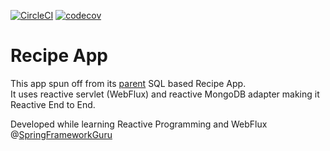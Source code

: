 [![CircleCI](https://circleci.com/gh/kamranalinitb/spring5-mongo-recipe-app.svg?style=shield)](https://circleci.com/gh/kamranalinitb/spring5-mongo-recipe-app)  [![codecov](https://codecov.io/gh/kamranalinitb/spring5-mongo-recipe-app/branch/master/graph/badge.svg)](https://codecov.io/gh/kamranalinitb/spring5-mongo-recipe-app)

# Recipe App

This app spun off from its [parent](https://github.com/kamranalinitb/spring5-recipe-app) SQL based Recipe App.  
It uses reactive servlet (WebFlux) and reactive MongoDB adapter making it Reactive End to End.

Developed while learning Reactive Programming and WebFlux @[SpringFrameworkGuru](https://courses.springframework.guru/p/spring-framework-5-begginer-to-guru)


